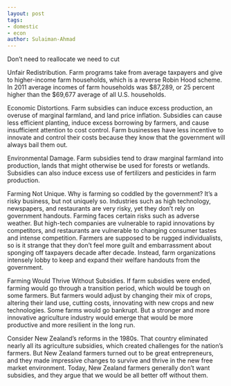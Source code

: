 ```yaml
---
layout: post
tags: 
- domestic
- econ
author: Sulaiman-Ahmad
---
```


Don’t need to reallocate we need to cut 

Unfair Redistribution. Farm programs take from average taxpayers and give to higher-income farm households, which is a reverse Robin Hood scheme. In 2011 average incomes of farm households was $87,289, or 25 percent higher than the $69,677 average of all U.S. households.

Economic Distortions. Farm subsidies can induce excess production, an overuse of marginal farmland, and land price inflation. Subsidies can cause less efficient planting, induce excess borrowing by farmers, and cause insufficient attention to cost control. Farm businesses have less incentive to innovate and control their costs because they know that the government will always bail them out.

Environmental Damage. Farm subsidies tend to draw marginal farmland into production, lands that might otherwise be used for forests or wetlands. Subsidies can also induce excess use of fertilizers and pesticides in farm production.

Farming Not Unique. Why is farming so coddled by the government? It’s a risky business, but not uniquely so. Industries such as high technology, newspapers, and restaurants are very risky, yet they don’t rely on government handouts. Farming faces certain risks such as adverse weather. But high-tech companies are vulnerable to rapid innovations by competitors, and restaurants are vulnerable to changing consumer tastes and intense competition. Farmers are supposed to be rugged individualists, so is it strange that they don’t feel more guilt and embarrassment about sponging off taxpayers decade after decade. Instead, farm organizations intensely lobby to keep and expand their welfare handouts from the government.

Farming Would Thrive Without Subsidies. If farm subsidies were ended, farming would go through a transition period, which would be tough on some farmers. But farmers would adjust by changing their mix of crops, altering their land use, cutting costs, innovating with new crops and new technologies. Some farms would go bankrupt. But a stronger and more innovative agriculture industry would emerge that would be more productive and more resilient in the long run.

Consider New Zealand’s reforms in the 1980s. That country eliminated nearly all its agriculture subsidies, which created challenges for the nation’s farmers. But New Zealand farmers turned out to be great entrepreneurs, and they made impressive changes to survive and thrive in the new free market environment. Today, New Zealand farmers generally don’t want subsidies, and they argue that we would be all better off without them.


